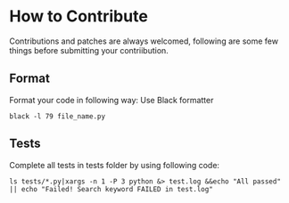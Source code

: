 # How to Contribute

Contributions and patches are always welcomed, following are some few things before submitting your contriibution.

## Format

Format your code in following way:
Use Black formatter 

```
black -l 79 file_name.py
```

## Tests

Complete all tests in tests folder by using following code:

```
ls tests/*.py|xargs -n 1 -P 3 python &> test.log &&echo "All passed" || echo "Failed! Search keyword FAILED in test.log"

```

